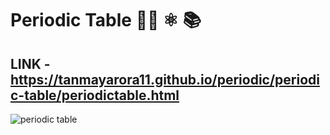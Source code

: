 # Periodic Table 🧑‍🎓 ⚛️ 📚

## LINK -  https://tanmayarora11.github.io/periodic/periodic-table/periodictable.html

![periodic table](https://user-images.githubusercontent.com/58526162/113839729-9206fd00-97ad-11eb-89f0-ca7429983510.png)



